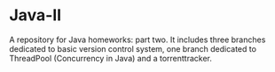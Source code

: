 # Java-II
A repository for Java homeworks: part two. It includes three branches dedicated to basic version control system, one branch dedicated to ThreadPool (Concurrency in Java) and a torrenttracker.
